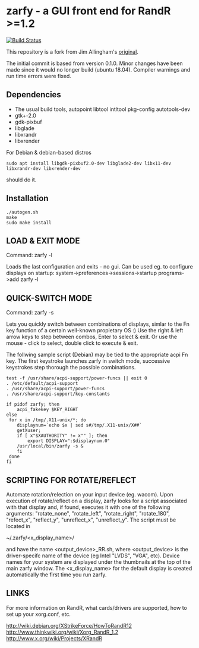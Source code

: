 # zarfy - a GUI front end for RandR >=1.2
[![Build Status](https://travis-ci.com/rbtylee/zarfy.svg?branch=master)](https://travis-ci.com/rbtylee/zarfy)

This repository is a fork from Jim Allingham's [original](https://sourceforge.net/projects/zarfy/).

The initial commit is based from version 0.1.0. Minor changes have been made since it would no longer build (ubuntu 18.04). Compiler warnings and run time errors were fixed.

## Dependencies

* The usual build tools, autopoint libtool intltool pkg-config  autotools-dev
* gtk+-2.0
* gdk-pixbuf
* libglade
* libxrandr
* libxrender

For Debian & debian-based distros

```sudo apt install libgdk-pixbuf2.0-dev libglade2-dev libx11-dev libxrandr-dev libxrender-dev```

should do it.

## Installation
```ShellSession
./autogen.sh
make
sudo make install
```

## LOAD & EXIT MODE


Command: zarfy -l

Loads the last configuration and exits - no gui.
Can be used eg. to configure displays on startup:
system->preferences->sessions->startup programs->add zarfy -l


## QUICK-SWITCH MODE

Command: zarfy -s

Lets you quickly switch between combinations of displays, simlar to
the Fn key function of a certain well-known propietary OS :)
Use the right & left arrow keys to step between combos, Enter to
select & exit. Or use the mouse - click to select, double click to
execute & exit.

The follwing sample script (Debian) may be tied to the appropriate
acpi Fn key. The first keystroke launches zarfy in switch mode,
successive keystrokes step thorough the possible combinations.

```#!/bin/bash
test -f /usr/share/acpi-support/power-funcs || exit 0
. /etc/default/acpi-support
. /usr/share/acpi-support/power-funcs
. /usr/share/acpi-support/key-constants

if pidof zarfy; then
	acpi_fakekey $KEY_RIGHT
else 
 for x in /tmp/.X11-unix/*; do
    displaynum=`echo $x | sed s#/tmp/.X11-unix/X##`
    getXuser;
    if [ x"$XAUTHORITY" != x"" ]; then
        export DISPLAY=":$displaynum.0"
	/usr/local/bin/zarfy -s &
    fi
 done
fi
```

## SCRIPTING FOR ROTATE/REFLECT

Automate rotation/relection on your input device (eg. wacom).
Upon execution of rotate/reflect on a display, zarfy looks for
a script associated with that display and, if found, executes it
with one of the following arguments: "rotate_none", "rotate_left",
"rotate_right", "rotate_180", "refect_x", "reflect_y", "unreflect_x",
"unreflect_y". The script must be located in

~/.zarfy/<x_display_name>/

and have the name <output_device>_RR.sh, where <output_device>
is the driver-specifc name of the device (eg Intel "LVDS", "VGA", etc).
Device names for your system are displayed under the thumbnails
at the top of the main zarfy window. The <x_display_name> for the
default display is created automatically the first time you run zarfy.

## LINKS

For more information on RandR, what cards/drivers are supported,
how to set up your xorg.conf, etc.

http://wiki.debian.org/XStrikeForce/HowToRandR12
http://www.thinkwiki.org/wiki/Xorg_RandR_1.2
http://www.x.org/wiki/Projects/XRandR




